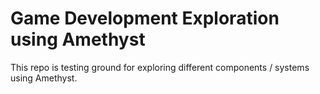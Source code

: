 # Game Development Exploration using Amethyst
This repo is testing ground for exploring different components / systems using Amethyst.
